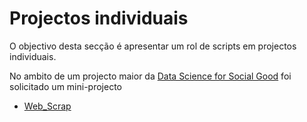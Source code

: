 # Projectos individuais

O objectivo desta secção é apresentar um rol de scripts em projectos individuais.

No ambito de um projecto maior da [Data Science for Social Good](https://www.dssg.pt/) foi solicitado um mini-projecto

- [Web_Scrap](projectos/Web_Scrapper_DGS.py)

